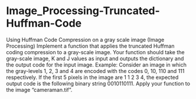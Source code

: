 # Image_Processing-Truncated-Huffman-Code
Using Huffman Code Compression on a gray scale image (Image Processing)
Implement a function that applies the truncated Huffman coding compression to a gray-scale
image. Your function should take the gray-scale image, K and J values as input and outputs
the dictionary and the output code for the input image. Example: Consider an image in which
the gray-levels 1, 2, 3 and 4 are encoded with the codes 0, 10, 110 and 111 respectively. If
the first 5 pixels in the image are 1 1 2 3 4, the expected output code is the following binary
string 0010110111. Apply your function to the image “cameraman.tif”.
